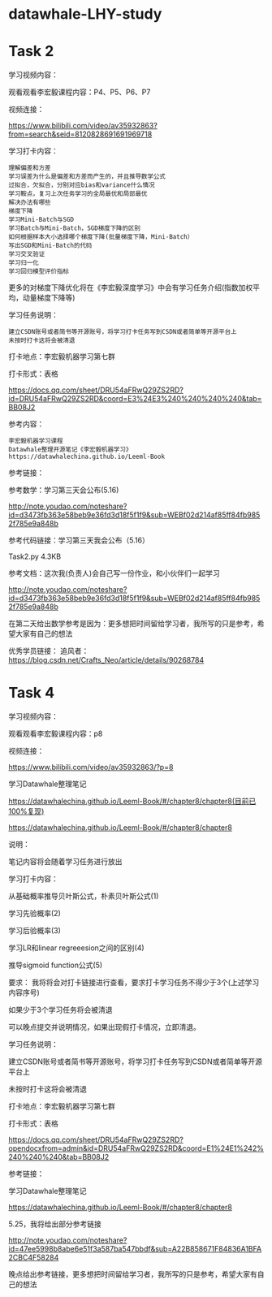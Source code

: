 # datawhale-LHY-study

# Task 2

学习视频内容：

观看观看李宏毅课程内容：P4、P5、P6、P7

视频连接：

https://www.bilibili.com/video/av35932863?from=search&seid=8120828691691969718

学习打卡内容：

    理解偏差和方差
    学习误差为什么是偏差和方差而产生的，并且推导数学公式
    过拟合，欠拟合，分别对应bias和variance什么情况
    学习鞍点，复习上次任务学习的全局最优和局部最优
    解决办法有哪些
    梯度下降
    学习Mini-Batch与SGD
    学习Batch与Mini-Batch，SGD梯度下降的区别
    如何根据样本大小选择哪个梯度下降(批量梯度下降，Mini-Batch）
    写出SGD和Mini-Batch的代码
    学习交叉验证
    学习归一化 
    学习回归模型评价指标
 
更多的对梯度下降优化将在《李宏毅深度学习》中会有学习任务介绍(指数加权平均，动量梯度下降等)

学习任务说明：

    建立CSDN账号或者简书等开源账号，将学习打卡任务写到CSDN或者简单等开源平台上
    未按时打卡这将会被清退
    
打卡地点：李宏毅机器学习第七群

打卡形式：表格

https://docs.qq.com/sheet/DRU54aFRwQ29ZS2RD?id=DRU54aFRwQ29ZS2RD&coord=E3%24E3%240%240%240%240&tab=BB08J2

参考内容：

    李宏毅机器学习课程
    Datawhale整理开源笔记《李宏毅机器学习》
    https://datawhalechina.github.io/Leeml-Book

参考链接：

参考数学：学习第三天会公布(5.16)

http://note.youdao.com/noteshare?id=d3473fb363e58beb9e36fd3d18f5f1f9&sub=WEBf02d214af85ff84fb9852f785e9a848b

参考代码链接：学习第三天我会公布（5.16）

Task2.py
4.3KB

参考文档：这次我(负责人)会自己写一份作业，和小伙伴们一起学习

http://note.youdao.com/noteshare?id=d3473fb363e58beb9e36fd3d18f5f1f9&sub=WEBf02d214af85ff84fb9852f785e9a848b

在第二天给出数学参考是因为：更多想把时间留给学习者，我所写的只是参考，希望大家有自己的想法

优秀学员链接：
追风者：https://blog.csdn.net/Crafts_Neo/article/details/90268784

# Task 4

学习视频内容：

观看观看李宏毅课程内容：p8

视频连接：

https://www.bilibili.com/video/av35932863/?p=8

学习Datawhale整理笔记

https://datawhalechina.github.io/Leeml-Book/#/chapter8/chapter8(目前已100%复现)

https://datawhalechina.github.io/Leeml-Book/#/chapter8/chapter8

说明：

笔记内容将会随着学习任务进行放出

学习打卡内容：

从基础概率推导贝叶斯公式，朴素贝叶斯公式(1)

学习先验概率(2)

学习后验概率(3)

学习LR和linear regreeesion之间的区别(4)

推导sigmoid function公式(5)

要求：
我将将会对打卡链接进行查看，要求打卡学习任务不得少于3个(上述学习内容序号)

如果少于3个学习任务将会被清退

可以晚点提交并说明情况，如果出现假打卡情况，立即清退。

学习任务说明：

 建立CSDN账号或者简书等开源账号，将学习打卡任务写到CSDN或者简单等开源平台上
 
未按时打卡这将会被清退

打卡地点：李宏毅机器学习第七群

打卡形式：表格

https://docs.qq.com/sheet/DRU54aFRwQ29ZS2RD?opendocxfrom=admin&id=DRU54aFRwQ29ZS2RD&coord=E1%24E1%242%240%240%240&tab=BB08J2

参考链接：

学习Datawhale整理笔记

https://datawhalechina.github.io/Leeml-Book/#/chapter8/chapter8

5.25，我将给出部分参考链接

http://note.youdao.com/noteshare?id=47ee5998b8abe6e51f3a587ba547bbdf&sub=A22B858671F84836A1BFA2CBC4F58284

晚点给出参考链接，更多想把时间留给学习者，我所写的只是参考，希望大家有自己的想法
